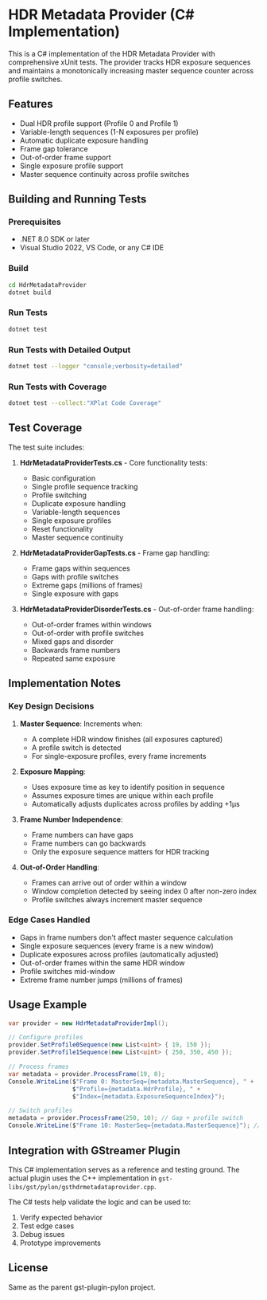 # HDR Metadata Provider (C# Implementation)

This is a C# implementation of the HDR Metadata Provider with comprehensive xUnit tests. The provider tracks HDR exposure sequences and maintains a monotonically increasing master sequence counter across profile switches.

## Features

- Dual HDR profile support (Profile 0 and Profile 1)
- Variable-length sequences (1-N exposures per profile)
- Automatic duplicate exposure handling
- Frame gap tolerance
- Out-of-order frame support
- Single exposure profile support
- Master sequence continuity across profile switches

## Building and Running Tests

### Prerequisites

- .NET 8.0 SDK or later
- Visual Studio 2022, VS Code, or any C# IDE

### Build

```bash
cd HdrMetadataProvider
dotnet build
```

### Run Tests

```bash
dotnet test
```

### Run Tests with Detailed Output

```bash
dotnet test --logger "console;verbosity=detailed"
```

### Run Tests with Coverage

```bash
dotnet test --collect:"XPlat Code Coverage"
```

## Test Coverage

The test suite includes:

1. **HdrMetadataProviderTests.cs** - Core functionality tests:
   - Basic configuration
   - Single profile sequence tracking
   - Profile switching
   - Duplicate exposure handling
   - Variable-length sequences
   - Single exposure profiles
   - Reset functionality
   - Master sequence continuity

2. **HdrMetadataProviderGapTests.cs** - Frame gap handling:
   - Frame gaps within sequences
   - Gaps with profile switches
   - Extreme gaps (millions of frames)
   - Single exposure with gaps

3. **HdrMetadataProviderDisorderTests.cs** - Out-of-order frame handling:
   - Out-of-order frames within windows
   - Out-of-order with profile switches
   - Mixed gaps and disorder
   - Backwards frame numbers
   - Repeated same exposure

## Implementation Notes

### Key Design Decisions

1. **Master Sequence**: Increments when:
   - A complete HDR window finishes (all exposures captured)
   - A profile switch is detected
   - For single-exposure profiles, every frame increments

2. **Exposure Mapping**:
   - Uses exposure time as key to identify position in sequence
   - Assumes exposure times are unique within each profile
   - Automatically adjusts duplicates across profiles by adding +1μs

3. **Frame Number Independence**:
   - Frame numbers can have gaps
   - Frame numbers can go backwards
   - Only the exposure sequence matters for HDR tracking

4. **Out-of-Order Handling**:
   - Frames can arrive out of order within a window
   - Window completion detected by seeing index 0 after non-zero index
   - Profile switches always increment master sequence

### Edge Cases Handled

- Gaps in frame numbers don't affect master sequence calculation
- Single exposure sequences (every frame is a new window)
- Duplicate exposures across profiles (automatically adjusted)
- Out-of-order frames within the same HDR window
- Profile switches mid-window
- Extreme frame number jumps (millions of frames)

## Usage Example

```csharp
var provider = new HdrMetadataProviderImpl();

// Configure profiles
provider.SetProfile0Sequence(new List<uint> { 19, 150 });
provider.SetProfile1Sequence(new List<uint> { 250, 350, 450 });

// Process frames
var metadata = provider.ProcessFrame(19, 0);
Console.WriteLine($"Frame 0: MasterSeq={metadata.MasterSequence}, " +
                  $"Profile={metadata.HdrProfile}, " +
                  $"Index={metadata.ExposureSequenceIndex}");

// Switch profiles
metadata = provider.ProcessFrame(250, 10); // Gap + profile switch
Console.WriteLine($"Frame 10: MasterSeq={metadata.MasterSequence}"); // Incremented
```

## Integration with GStreamer Plugin

This C# implementation serves as a reference and testing ground. The actual plugin uses the C++ implementation in `gst-libs/gst/pylon/gsthdrmetadataprovider.cpp`.

The C# tests help validate the logic and can be used to:
1. Verify expected behavior
2. Test edge cases
3. Debug issues
4. Prototype improvements

## License

Same as the parent gst-plugin-pylon project.